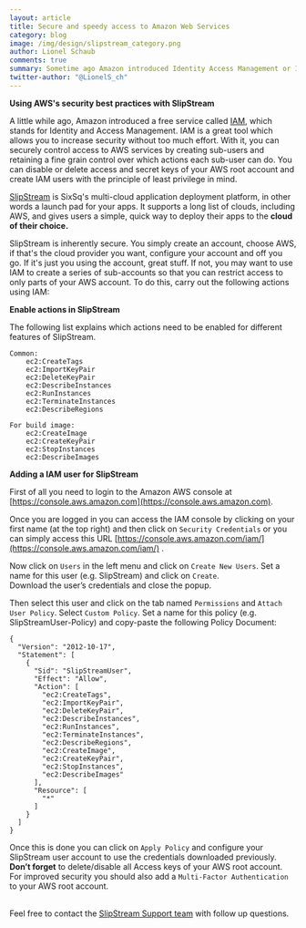 ```yaml
---
layout: article
title: Secure and speedy access to Amazon Web Services
category: blog
image: /img/design/slipstream_category.png
author: Lionel Schaub
comments: true
summary: Sometime ago Amazon introduced Identity Access Management or IAM. With IAM you can disable or remove access and secret keys of your AWS root account and create IAM users with the principle of least privilege in mind.
twitter-author: "@LionelS_ch"
---
```



**Using AWS's security best practices with SlipStream**

A little while ago, Amazon introduced a free service called [IAM](http://aws.amazon.com/iam/), which stands for Identity and Access Management. IAM is a great tool which allows you to increase security without too much effort. With it, you can securely control access to AWS services by creating sub-users and retaining a fine grain control over which actions each sub-user can do. You can disable or delete access and secret keys of your AWS root account and create IAM users with the principle of least privilege in mind.

[SlipStream](http://sixsq.com/products/slipstream.html) is SixSq's multi-cloud application deployment platform, in other words a launch pad for your apps. It supports a long list of clouds, including AWS, and gives users a simple, quick way to deploy their apps to the **cloud of their choice.**

SlipStream is inherently secure. You simply create an account, choose AWS, if that's the cloud provider you want, configure your account and off you go. If it's just you using the account, great stuff. If not, you may want to use IAM to create a series of sub-accounts so that you can restrict access to only parts of your AWS account. To do this, carry out the following actions using IAM:


**Enable actions in SlipStream**

The following list explains which actions need to be enabled for different features of SlipStream.

    Common:
	    ec2:CreateTags
	    ec2:ImportKeyPair
	    ec2:DeleteKeyPair
	    ec2:DescribeInstances
	    ec2:RunInstances
	    ec2:TerminateInstances
	    ec2:DescribeRegions

    For build image:
	    ec2:CreateImage
	    ec2:CreateKeyPair
	    ec2:StopInstances
	    ec2:DescribeImages


**Adding a IAM user for SlipStream**

First of all you need to login to the Amazon AWS console at [https://console.aws.amazon.com](https://console.aws.amazon.com).

Once you are logged in you can access the IAM console by clicking on your first name (at the top right) and
then click on `Security Credentials` or you can simply access this URL [https://console.aws.amazon.com/iam/](https://console.aws.amazon.com/iam/) .

Now click on `Users` in the left menu and click on `Create New Users`. Set a name for this user (e.g. SlipStream) and click on `Create`. <br/>
Download the user’s credentials and close the popup.

Then select this user and click on the tab named `Permissions` and `Attach User Policy`.
Select `Custom Policy`. Set a name for this policy (e.g. SlipStreamUser-Policy) and copy-paste the following Policy Document:

    {
      "Version": "2012-10-17",
      "Statement": [
        {
          "Sid": "SlipStreamUser",
          "Effect": "Allow",
          "Action": [
            "ec2:CreateTags",
            "ec2:ImportKeyPair",
            "ec2:DeleteKeyPair",
            "ec2:DescribeInstances",
            "ec2:RunInstances",
            "ec2:TerminateInstances",
            "ec2:DescribeRegions",
            "ec2:CreateImage",
            "ec2:CreateKeyPair",
            "ec2:StopInstances",
            "ec2:DescribeImages"
          ],
          "Resource": [
            "*"
          ]
        }
      ]
    }

Once this is done you can click on `Apply Policy` and configure your SlipStream user account to use the credentials downloaded previously.<br/>
**Don’t forget** to delete/disable all Access keys of your AWS root account. <br/>
For improved security you should also add a `Multi-Factor Authentication` to your AWS root account.
<br/>
<br/>

Feel free to contact the [SlipStream Support team](mailto:support@sixsq.com) with follow up questions.


